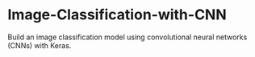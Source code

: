 # Image-Classification-with-CNN
Build an image classification model using convolutional neural networks (CNNs) with Keras.
